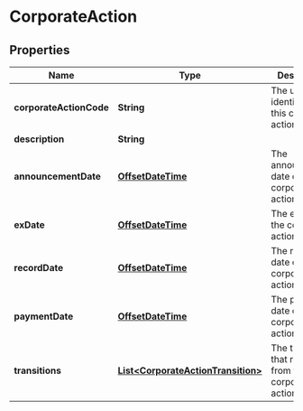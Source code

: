

# CorporateAction

## Properties

Name | Type | Description | Notes
------------ | ------------- | ------------- | -------------
**corporateActionCode** | **String** | The unique identifier of this corporate action | 
**description** | **String** |  |  [optional]
**announcementDate** | [**OffsetDateTime**](OffsetDateTime.md) | The announcement date of the corporate action |  [optional]
**exDate** | [**OffsetDateTime**](OffsetDateTime.md) | The ex date of the corporate action |  [optional]
**recordDate** | [**OffsetDateTime**](OffsetDateTime.md) | The record date of the corporate action |  [optional]
**paymentDate** | [**OffsetDateTime**](OffsetDateTime.md) | The payment date of the corporate action |  [optional]
**transitions** | [**List&lt;CorporateActionTransition&gt;**](CorporateActionTransition.md) | The transitions that result from this corporate action |  [optional]



